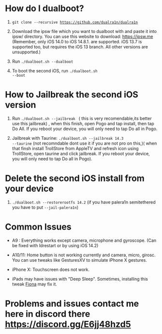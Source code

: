 # How do I dualboot?

1. <code>git clone --recursive https://github.com/dualra1n/dualra1n</code>

2. Download the ipsw file which you want to dualboot with and paste it into ipsw/ directory. You can use this website to download: https://ipsw.me (Remember, only iOS 14.0 to iOS 14.8.1. are supported. iOS 13.7 is supported too, but requires the iOS 13 branch. All other versions are unsupported.)

3. Run <code>./dualboot.sh --dualboot <version you want to dualboot with></code>

4. To boot the second iOS, run <code>./dualboot.sh --boot</code>


# How to Jailbreak the second iOS version  

1. Run <code>./dualboot.sh --jailbreak <version></code> ( this is very recomendable,its better use this jailbreak) , when this finish, open Pogo and tap install, then tap Do All. If you reboot your device, you will only need to tap Do all in Pogo.

2. Jailbreak with Taurine: <code>./dualboot.sh --jailbreak 14.3 --taurine</code> (not recomndable dont use it if you are not pro on this,)( when that finsh install TrollStore from AppleTV and refresh icon using TrollStore, open taurine and click jailbreak. If you reboot your device, you will only need to tap Do all in Pogo).


# Delete the second iOS install from your device

1. <code>./dualboot.sh --restorerootfs 14.2</code> (if you have palera1n semitethered you have to put <code>--jail-palera1n</code>)


# Common Issues

- A9 : Everything works except camera, microphone and gyroscope. (Can be fixed with ldrestart or by using iOS 14.2)

- A10/11: Home button is not working currently and camera, micro, girosc. You can use tweaks like GesturesXV to simulate iPhone X gestures.

- iPhone X: Touchscreen does not work.

- iPads may have issues with "Deep Sleep". Sometimes, installing this tweak [Fiona](https://www.ios-repo-updates.com/repository/julioverne-s-repo/package/com.julioverne.fiona/) may fix it.

# Problems and issues contact me here in discord there https://discord.gg/E6jj48hzd5
